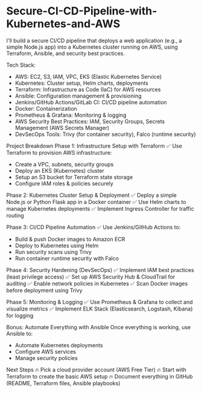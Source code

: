 # Secure-CI-CD-Pipeline-with-Kubernetes-and-AWS

I'll build a secure CI/CD pipeline that deploys a web application (e.g., a simple Node.js app) into a Kubernetes cluster running on AWS, using Terraform, Ansible, and security best practices.

Tech Stack:
* AWS: EC2, S3, IAM, VPC, EKS (Elastic Kubernetes Service)
* Kubernetes: Cluster setup, Helm charts, deployments
* Terraform: Infrastructure as Code (IaC) for AWS resources
* Ansible: Configuration management & provisioning
* Jenkins/GitHub Actions/GitLab CI: CI/CD pipeline automation
* Docker: Containerization
* Prometheus & Grafana: Monitoring & logging
* AWS Security Best Practices: IAM, Security Groups, Secrets Management (AWS Secrets Manager)
* DevSecOps Tools: Trivy (for container security), Falco (runtime security)

Project Breakdown
Phase 1: Infrastructure Setup with Terraform
✅ Use Terraform to provision AWS infrastructure:
* Create a VPC, subnets, security groups
* Deploy an EKS (Kubernetes) cluster
* Setup an S3 bucket for Terraform state storage
* Configure IAM roles & policies securely

Phase 2: Kubernetes Cluster Setup & Deployment
✅ Deploy a simple Node.js or Python Flask app in a Docker container
✅ Use Helm charts to manage Kubernetes deployments
✅ Implement Ingress Controller for traffic routing

Phase 3: CI/CD Pipeline Automation
✅ Use Jenkins/GitHub Actions to:
* Build & push Docker images to Amazon ECR
* Deploy to Kubernetes using Helm
* Run security scans using Trivy
* Run container runtime security with Falco

Phase 4: Security Hardening (DevSecOps)
✅ Implement IAM best practices (least privilege access)
✅ Set up AWS Security Hub & CloudTrail for auditing
✅ Enable network policies in Kubernetes
✅ Scan Docker images before deployment using Trivy

Phase 5: Monitoring & Logging
✅ Use Prometheus & Grafana to collect and visualize metrics
✅ Implement ELK Stack (Elasticsearch, Logstash, Kibana) for logging

Bonus: Automate Everything with Ansible
Once everything is working, use Ansible to:
* Automate Kubernetes deployments
* Configure AWS services
* Manage security policies

Next Steps
🔥 Pick a cloud provider account (AWS Free Tier) 
🔥 Start with Terraform to create the basic AWS setup 
🔥 Document everything in GitHub (README, Terraform files, Ansible playbooks)
